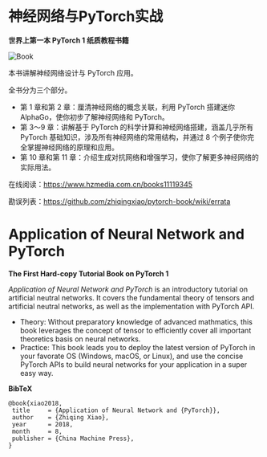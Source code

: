 # 神经网络与PyTorch实战 

**世界上第一本 PyTorch 1 纸质教程书籍**

![Book](http://www.cmpbook.com/data/stackroom/6/605771.jpg)

本书讲解神经网络设计与 PyTorch 应用。

全书分为三个部分。
- 第 1 章和第 2 章：厘清神经网络的概念关联，利用 PyTorch 搭建迷你 AlphaGo，使你初步了解神经网络和 PyTorch。
- 第 3～9 章：讲解基于 PyTorch 的科学计算和神经网络搭建，涵盖几乎所有 PyTorch 基础知识，涉及所有神经网络的常用结构，并通过 8 个例子使你完全掌握神经网络的原理和应用。
- 第 10 章和第 11 章：介绍生成对抗网络和增强学习，使你了解更多神经网络的实际用法。

在线阅读：https://www.hzmedia.com.cn/books11119345

勘误列表：https://github.com/zhiqingxiao/pytorch-book/wiki/errata

# Application of Neural Network and PyTorch

**The First Hard-copy Tutorial Book on PyTorch 1**

_Application of Neural Network and PyTorch_ is an introductory tutorial on artificial neutral networks. It covers the fundamental theory of tensors and artificial neutral networks, as well as the implementation with PyTorch API.
- Theory: Without preparatory knowledge of advanced mathmatics, this book leverages the concept of tensor to efficiently cover all important theoretics basis on neural networks.
- Practice: This book leads you to deploy the latest version of PyTorch in your favorate OS (Windows, macOS, or Linux), and use the concise PyTorch APIs to build neural networks for your application in a super easy way.



**BibTeX**

    @book{xiao2018,
     title     = {Application of Neural Network and {PyTorch}},
     author    = {Zhiqing Xiao},
     year      = 2018,
     month     = 8,
     publisher = {China Machine Press},
    }

